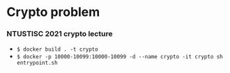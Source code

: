 # Crypto problem
### NTUSTISC 2021 crypto lecture

* `$ docker build . -t crypto`
* `$ docker -p 10000-10099:10000-10099 -d --name crypto -it crypto sh entrypoint.sh`
